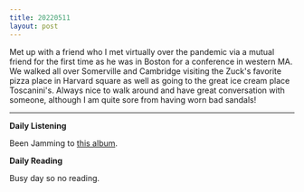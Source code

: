 ```yaml
---
title: 20220511
layout: post
---
```


Met up with a friend who I met virtually over the pandemic via a mutual friend for the first time as he was in Boston for a conference in western MA. We walked all over Somerville and Cambridge visiting the Zuck's favorite pizza place in Harvard square as well as going to the great ice cream place Toscanini's. Always nice to walk around and have great conversation with someone, although I am quite sore from having worn bad sandals!

---

**Daily Listening**

Been Jamming to [this album](https://open.spotify.com/album/0XuwPhebog4DfynvdPntuW?si=tQ1wrwLSTzayCeXvGoehbA).

**Daily Reading**

Busy day so no reading.